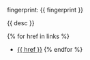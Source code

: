 
fingerprint: {{ fingerprint }}

{{ desc }}

{% for href in links %}
* [{{ href }}]({{href}})
{% endfor %}